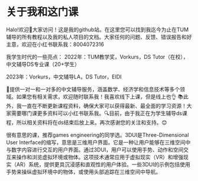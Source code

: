 # 关于我和这门课
Halo!欢迎👏大家访问！这是我的github站。在这里您可以找到我迄今为止在TUM辅导的所有教程以及我的私人项目的文档。大家任何的问题、反馈、错误报告和好主意，欢迎在小红书联系我：8004072316

我学生时代的一些亮点： 
2022年：TUM教学奖，Vorkurs，DS Tutor（在校），中文辅导DS专业课（20+学生）

2023年：Vorkurs，中文辅导LA，DS Tutor，EIDI

💼提供一对一和一对多的中文辅导服务，涵盖数学、经济学和信息技术等多个领域。如果您有相关需求，欢迎随时联系我！我喜欢线下上课，但是线上也👌 📚此外，我一直在不断更新课程资料，确保大家可以获得最新、最全面的学习资源！大家需要哪门课更多资料可以小红书联系我。🔍目前，由于我正在为学生辅导ds课程，所以相关资料将在ds结束后放上来。再次感谢您的关注和支持。😊

很有意思的课，推荐games engineering的同学选。3DUI是Three-Dimensional User Interface的缩写，意思是三维用户界面。它是一种让用户能够在三维空间中与数字内容进行交互的用户界面。通过3DUI，用户可以使用手势、动作和空间交互来操作和浏览虚拟环境或物体。这项技术通常应用于虚拟现实（VR）和增强现实（AR）系统，提供更具沉浸感和直观性的用户体验。一些3DUI的示例包括使用手势来操纵虚拟环境中的物体，或使用头部追踪在三维空间中导航。
